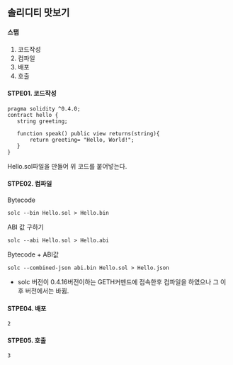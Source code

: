 ## 솔리디티 맛보기


#### 스탭
1. 코드작성
2. 컴파일
3. 배포
4. 호출

#### STPE01. 코드작성
```
pragma solidity ^0.4.0;
contract hello {
   string greeting;

   function speak() public view returns(string){
       return greeting= "Hello, World!";
   }
}
```

Hello.sol파일을 만들어 위 코드를 붙어넣는다.



#### STPE02. 컴파일
Bytecode 
```
solc --bin Hello.sol > Hello.bin
```

ABI 값 구하기
```
solc --abi Hello.sol > Hello.abi
```

Bytecode + ABI값
```
solc --combined-json abi.bin Hello.sol > Hello.json
```
* solc 버전이 0.4.16버전이하는 GETH커멘드에 접속한후 컴파일을 하였으나 그 이후 버전에서는 바뀜.

#### STPE04. 배포
```
2
```

#### STPE05. 호출
```
3
```